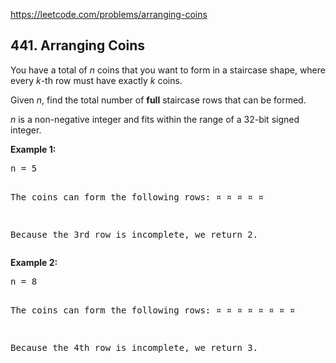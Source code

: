 https://leetcode.com/problems/arranging-coins

## 441. Arranging Coins

<div><p>You have a total of <i>n</i> coins that you want to form in a staircase shape, where every <i>k</i>-th row must have exactly <i>k</i> coins.</p>
<p>Given <i>n</i>, find the total number of <b>full</b> staircase rows that can be formed.</p>
<p><i>n</i> is a non-negative integer and fits within the range of a 32-bit signed integer.</p>
<p><b>Example 1:</b>
</p><pre>n = 5

The coins can form the following rows:
¤
¤ ¤
¤ ¤

Because the 3rd row is incomplete, we return 2.
</pre>
<p></p>
<p><b>Example 2:</b>
</p><pre>n = 8

The coins can form the following rows:
¤
¤ ¤
¤ ¤ ¤
¤ ¤

Because the 4th row is incomplete, we return 3.
</pre>
<p></p></div>
